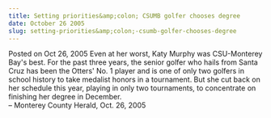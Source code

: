 ```yaml
---
title: Setting priorities&amp;colon; CSUMB golfer chooses degree
date: October 26 2005
slug: setting-priorities&amp;colon;-csumb-golfer-chooses-degree
---
```


<span class="date">Posted on Oct 26, 2005 </span>
Even at her worst, Katy Murphy was CSU-Monterey Bay&apos;s best. For the
past three years, the senior golfer who hails from Santa Cruz has
been the Otters&apos; No. 1 player and is one of only two golfers in
school history to take medalist honors in a tournament. But she cut
back on her schedule this year, playing in only two tournaments, to
concentrate on finishing her degree in December.<br>
&#x2013; Monterey County Herald, Oct. 26, 2005<br/></br>
